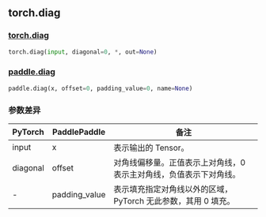 ## torch.diag
### [torch.diag](https://pytorch.org/docs/stable/generated/torch.diag.html?highlight=diag#torch.diag)
```python
torch.diag(input, diagonal=0, *, out=None)
```
### [paddle.diag](https://www.paddlepaddle.org.cn/documentation/docs/zh/api/paddle/diag_cn.html)
```python
paddle.diag(x, offset=0, padding_value=0, name=None)
```

### 参数差异
| PyTorch       | PaddlePaddle | 备注                                                   |
| ------------- | ------------ | ------------------------------------------------------ |
| input           | x            | 表示输出的 Tensor。               |
| diagonal        | offset            | 对角线偏移量。正值表示上对角线，0 表示主对角线，负值表示下对角线。                |
| -           | padding_value            | 表示填充指定对角线以外的区域，PyTorch 无此参数，其用 0 填充。               |
